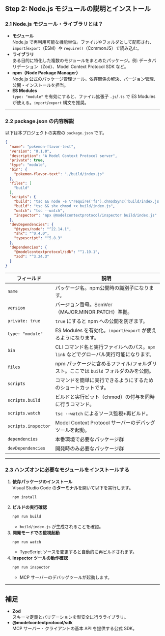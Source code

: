 ## Step 2: Node.js モジュールの説明とインストール

### 2.1 Node.js モジュール・ライブラリとは？
- **モジュール**  
  Node.js で再利用可能な機能単位。ファイルやフォルダとして配布され、`import`/`export`（ESM）や `require()`（CommonJS）で読み込む。  
- **ライブラリ**  
  ある目的に特化した複数のモジュールをまとめたパッケージ。例: データバリデーション（Zod）、Model Context Protocol SDK など。  
- **npm（Node Package Manager）**  
  Node.js 公式のパッケージ管理ツール。依存関係の解決、バージョン管理、公開・インストールを担当。  
- **ES Modules**  
  `type: "module"` を有効にすると、ファイル拡張子 `.js`/`.ts` で ES Modules が使える。`import`/`export` 構文を推奨。

---

### 2.2 package.json の内容解説  
以下は本プロジェクトの実際の `package.json` です。

```json
{
  "name": "pokemon-flavor-text",
  "version": "0.1.0",
  "description": "A Model Context Protocol server",
  "private": true,
  "type": "module",
  "bin": {
    "pokemon-flavor-text": "./build/index.js"
  },
  "files": [
    "build"
  ],
  "scripts": {
    "build": "tsc && node -e \"require('fs').chmodSync('build/index.js', '755')\"",
    "build": "tsc && shx chmod +x build/index.js",
    "watch": "tsc --watch",
    "inspector": "npx @modelcontextprotocol/inspector build/index.js"
  },
  "devDependencies": {
    "@types/node": "^22.14.1",
    "shx": "^0.4.0",
    "typescript": "^5.8.3"
  },
  "dependencies": {
    "@modelcontextprotocol/sdk": "^1.10.1",
    "zod": "^3.24.3"
  }
}
```

| フィールド               | 説明                                                                                 |
|--------------------------|--------------------------------------------------------------------------------------|
| `name`                   | パッケージ名。npm公開時の識別子になります。                                          |
| `version`                | バージョン番号。SemVer（MAJOR.MINOR.PATCH）準拠。                                    |
| `private: true`          | `true` にすると npm への公開を防ぎます。                                             |
| `type: "module"`         | ES Modules を有効化。`import`/`export` が使えるようになります。                      |
| `bin`                    | CLI コマンド名と実行ファイルへのパス。`npm link` などでグローバル実行可能になります。|
| `files`                  | npm パッケージに含めるファイル/フォルダリスト。ここでは `build` フォルダのみを公開。 |
| `scripts`                | コマンドを簡単に実行できるようにするためのショートカットです。                       |
| `scripts.build`          | ビルドと実行ビット（chmod）の付与を同時に行うコマンド。                              |
| `scripts.watch`          | `tsc --watch` によるソース監視+再ビルド。                                            |
| `scripts.inspector`      | Model Context Protocol サーバーのデバッグツールを起動。                              |
| `dependencies`           | 本番環境で必要なパッケージ群                                                         |
| `devDependencies`        | 開発時のみ必要なパッケージ群                                                         |

---

### 2.3 ハンズオンに必要なモジュールをインストールする
1. **依存パッケージのインストール**  
   Visual Studio Code の**ターミナル**を開いて以下を実行します。
   ```bash
   npm install
   ```
2. **ビルドの実行確認**  
   ```bash
   npm run build
   ```
   - `build/index.js` が生成されることを確認。  
4. **開発モードでの監視起動**  
   ```bash
   npm run watch
   ```
   - TypeScript ソースを変更すると自動的に再ビルドされます。  
5. **Inspector ツールの動作確認**  
   ```bash
   npm run inspector
   ```
   - MCP サーバーのデバッグツールが起動します。

---

## 補足  
- **Zod**  
  スキーマ定義とバリデーションを型安全に行うライブラリ。  
- **@modelcontextprotocol/sdk**  
  MCP サーバー・クライアントの基本 API を提供する公式 SDK。  
